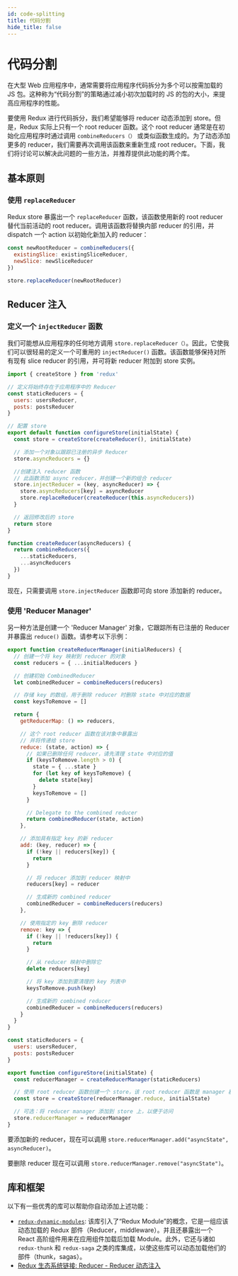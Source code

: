 ```yaml
---
id: code-splitting
title: 代码分割
hide_title: false
---
```


# 代码分割

在大型 Web 应用程序中，通常需要将应用程序代码拆分为多个可以按需加载的 JS 包。这种称为“代码分割”的策略通过减小初次加载时的 JS 的包的大小，来提高应用程序的性能。

要使用 Redux 进行代码拆分，我们希望能够将 reducer 动态添加到 store。但是，Redux 实际上只有一个 root reducer 函数。这个 root reducer 通常是在初始化应用程序时通过调用 `combineReducers（）` 或类似函数生成的。为了动态添加更多的 reducer，我们需要再次调用该函数来重新生成 root reducer。下面，我们将讨论可以解决此问题的一些方法，并推荐提供此功能的两个库。

## 基本原则

### 使用 `replaceReducer`

Redux store 暴露出一个 `replaceReducer` 函数，该函数使用新的 root reducer 替代当前活动的 root reducer。调用该函数将替换内部 reducer 的引用，并 dispatch 一个 action 以初始化新加入的 reducer：

```js
const newRootReducer = combineReducers({
  existingSlice: existingSliceReducer,
  newSlice: newSliceReducer
})

store.replaceReducer(newRootReducer)
```

## Reducer 注入

### 定义一个 `injectReducer` 函数

我们可能想从应用程序的任何地方调用 `store.replaceReducer（）`。因此，它使我们可以很轻易的定义一个可重用的 `injectReducer()` 函数。该函数能够保持对所有现有 slice reducer 的引用，并可将新 reducer 附加到 store 实例。

```js
import { createStore } from 'redux'

// 定义将始终存在于应用程序中的 Reducer
const staticReducers = {
  users: usersReducer,
  posts: postsReducer
}

// 配置 store
export default function configureStore(initialState) {
  const store = createStore(createReducer(), initialState)

  // 添加一个对象以跟踪已注册的异步 Reducer
  store.asyncReducers = {}

  //创建注入 reducer 函数
  // 此函数添加 async reducer，并创建一个新的组合 reducer
  store.injectReducer = (key, asyncReducer) => {
    store.asyncReducers[key] = asyncReducer
    store.replaceReducer(createReducer(this.asyncReducers))
  }

  // 返回修改后的 store
  return store
}

function createReducer(asyncReducers) {
  return combineReducers({
    ...staticReducers,
    ...asyncReducers
  })
}
```

现在，只需要调用 `store.injectReducer` 函数即可向 store 添加新的 reducer。

### 使用 'Reducer Manager'

另一种方法是创建一个 'Reducer Manager' 对象，它跟踪所有已注册的 Reducer 并暴露出 `reduce()` 函数。请参考以下示例：

```js
export function createReducerManager(initialReducers) {
  // 创建一个将 key 映射到 reducer 的对象
  const reducers = { ...initialReducers }

  // 创建初始 CombinedReducer
  let combinedReducer = combineReducers(reducers)

  // 存储 key 的数组，用于删除 reducer 时删除 state 中对应的数据
  const keysToRemove = []

  return {
    getReducerMap: () => reducers,

    // 这个 root reducer 函数在该对象中暴露出
    // 并将传递给 store
    reduce: (state, action) => {
      // 如果已删除任何 reducer，请先清理 state 中对应的值
      if (keysToRemove.length > 0) {
        state = { ...state }
        for (let key of keysToRemove) {
          delete state[key]
        }
        keysToRemove = []
      }

      // Delegate to the combined reducer
      return combinedReducer(state, action)
    },

    // 添加具有指定 key 的新 reducer
    add: (key, reducer) => {
      if (!key || reducers[key]) {
        return
      }

      // 将 reducer 添加到 reducer 映射中
      reducers[key] = reducer

      // 生成新的 combined reducer
      combinedReducer = combineReducers(reducers)
    },

    // 使用指定的 key 删除 reducer
    remove: key => {
      if (!key || !reducers[key]) {
        return
      }

      // 从 reducer 映射中删除它
      delete reducers[key]

      // 将 key 添加到要清理的 key 列表中
      keysToRemove.push(key)

      // 生成新的 combined reducer
      combinedReducer = combineReducers(reducers)
    }
  }
}

const staticReducers = {
  users: usersReducer,
  posts: postsReducer
}

export function configureStore(initialState) {
  const reducerManager = createReducerManager(staticReducers)

  // 使用 root reducer 函数创建一个 store，该 root reducer 函数是 manager 暴露出的函数。
  const store = createStore(reducerManager.reduce, initialState)

  // 可选：将 reducer manager 添加到 store 上，以便于访问
  store.reducerManager = reducerManager
}
```

要添加新的 reducer，现在可以调用 `store.reducerManager.add("asyncState", asyncReducer)`。

要删除 reducer 现在可以调用 `store.reducerManager.remove("asyncState")`。

## 库和框架

以下有一些优秀的库可以帮助你自动添加上述功能：

- [`redux-dynamic-modules`](https://github.com/Microsoft/redux-dynamic-modules):
  该库引入了“Redux Module”的概念，它是一组应该动态加载的 Redux 部件（Reducer，middleware）。并且还暴露出一个 React 高阶组件用来在应用组件加载后加载 Module。此外，它还与诸如 `redux-thunk` 和 `redux-saga` 之类的库集成，以使这些库可以动态加载他们的部件（thunk，sagas）。
- [Redux 生态系统链接: Reducer - Reducer 动态注入](https://github.com/markerikson/redux-ecosystem-links/blob/master/reducers.md#dynamic-reducer-injection)

